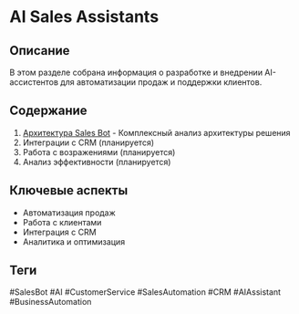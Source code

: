 # AI Sales Assistants

## Описание
В этом разделе собрана информация о разработке и внедрении AI-ассистентов для автоматизации продаж и поддержки клиентов.

## Содержание
1. [Архитектура Sales Bot](sales_bot_architecture.md) - Комплексный анализ архитектуры решения
2. Интеграции с CRM (планируется)
3. Работа с возражениями (планируется)
4. Анализ эффективности (планируется)

## Ключевые аспекты
- Автоматизация продаж
- Работа с клиентами
- Интеграция с CRM
- Аналитика и оптимизация

## Теги
#SalesBot #AI #CustomerService #SalesAutomation #CRM #AIAssistant #BusinessAutomation